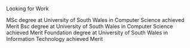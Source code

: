 Looking for Work

MSc degree at University of South Wales in Computer Science achieved Merit 
Bsc degree at University of South Wales in Computer Science achieved Merit 
Foundation degree at University of South Wales in Information Technology achieved Merit
